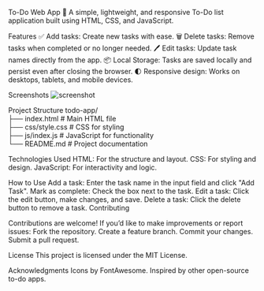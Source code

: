 To-Do Web App 📝
A simple, lightweight, and responsive To-Do list application built using HTML, CSS, and JavaScript.

Features
✅ Add tasks: Create new tasks with ease.
🗑️ Delete tasks: Remove tasks when completed or no longer needed.
🖊️ Edit tasks: Update task names directly from the app.
📦 Local Storage: Tasks are saved locally and persist even after closing the browser.
🌓 Responsive design: Works on desktops, tablets, and mobile devices.

Screenshots
![screenshot](https://github.com/user-attachments/assets/3f3bbac2-3ed4-418f-8bff-fdd773103a0f)


Project Structure
todo-app/  
├── index.html         # Main HTML file  
├── css/style.css         # CSS for styling  
├── js/index.js          # JavaScript for functionality  
└── README.md          # Project documentation  

Technologies Used
HTML: For the structure and layout.
CSS: For styling and design.
JavaScript: For interactivity and logic.

How to Use
Add a task: Enter the task name in the input field and click "Add Task".
Mark as complete: Check the box next to the task.
Edit a task: Click the edit button, make changes, and save.
Delete a task: Click the delete button to remove a task.
Contributing

Contributions are welcome! If you’d like to make improvements or report issues:
Fork the repository.
Create a feature branch.
Commit your changes.
Submit a pull request.

License
This project is licensed under the MIT License.

Acknowledgments
Icons by FontAwesome.
Inspired by other open-source to-do apps.
